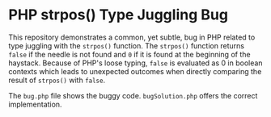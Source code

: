 # PHP strpos() Type Juggling Bug

This repository demonstrates a common, yet subtle, bug in PHP related to type juggling with the `strpos()` function.  The `strpos()` function returns `false` if the needle is not found and `0` if it is found at the beginning of the haystack. Because of PHP's loose typing, `false` is evaluated as 0 in boolean contexts which leads to unexpected outcomes when directly comparing the result of `strpos()` with `false`.

The `bug.php` file shows the buggy code.  `bugSolution.php` offers the correct implementation.